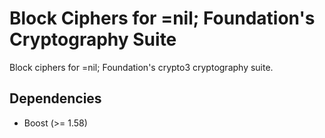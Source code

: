 # Block Ciphers for =nil; Foundation's Cryptography Suite

Block ciphers for =nil; Foundation's crypto3 cryptography suite.

## Dependencies

* Boost (>= 1.58)
